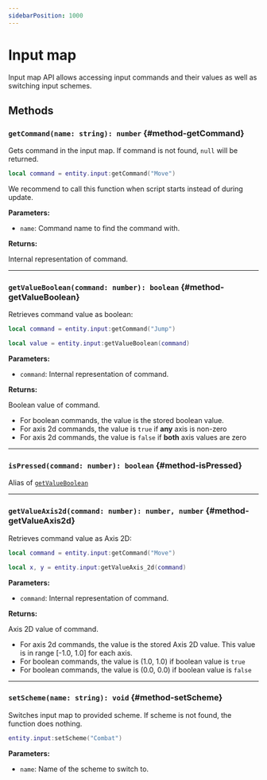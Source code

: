 ```yaml
---
sidebarPosition: 1000
---
```


# Input map

Input map API allows accessing input commands and their values as well as switching input schemes.

## Methods

### `getCommand(name: string): number` {#method-getCommand}

Gets command in the input map. If command is not found, `null` will be returned.

```lua
local command = entity.input:getCommand("Move")
```

We recommend to call this function when script starts instead of during update.

**Parameters:**

- `name`: Command name to find the command with.

**Returns:**

Internal representation of command.

---

### `getValueBoolean(command: number): boolean` {#method-getValueBoolean}

Retrieves command value as boolean:

```lua
local command = entity.input:getCommand("Jump")

local value = entity.input:getValueBoolean(command)
```

**Parameters:**

- `command`: Internal representation of command.

**Returns:**

Boolean value of command.

- For boolean commands, the value is the stored boolean value.
- For axis 2d commands, the value is `true` if **any** axis is non-zero
- For axis 2d commands, the value is `false` if **both** axis values are zero

---

### `isPressed(command: number): boolean` {#method-isPressed}

Alias of [`getValueBoolean`](#getValueBoolean)

---

### `getValueAxis2d(command: number): number, number` {#method-getValueAxis2d}

Retrieves command value as Axis 2D:

```lua
local command = entity.input:getCommand("Move")

local x, y = entity.input:getValueAxis_2d(command)
```

**Parameters:**

- `command`: Internal representation of command.

**Returns:**

Axis 2D value of command.

- For axis 2d commands, the value is the stored Axis 2D value. This value is in range [-1.0, 1.0] for each axis.
- For boolean commands, the value is (1.0, 1.0) if boolean value is `true`
- For boolean commands, the value is (0.0, 0.0) if boolean value is `false`

---

### `setScheme(name: string): void` {#method-setScheme}

Switches input map to provided scheme. If scheme is not found, the function does nothing.

```lua
entity.input:setScheme("Combat")
```

**Parameters:**

- `name`: Name of the scheme to switch to.
